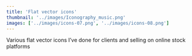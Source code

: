 ```yaml
---
title: 'Flat vector icons'
thumbnail: '../images/Iconography_music.png'
images: ['../images/icons-07.png', '../images/icons-08.png']
---
```


Various flat vector icons I’ve done for clients and
selling on online stock platforms
